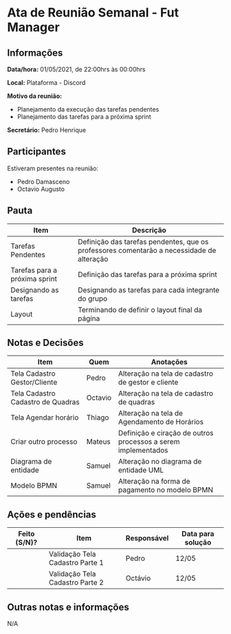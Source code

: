 # Ata de Reunião Semanal - Fut Manager

## Informações

**Data/hora:** 01/05/2021, de 22:00hrs às 00:00hrs

**Local:** Plataforma - Discord

**Motivo da reunião:**

* Planejamento da execução das tarefas pendentes
* Planejamento das tarefas para a próxima sprint

**Secretário:** Pedro Henrique

## Participantes

Estiveram presentes na reunião:

- Pedro Damasceno
- Octavio Augusto

## Pauta

| Item                          | Descrição                                                                                 |
| ----------------------------- | ----------------------------------------------------------------------------------------- |
| Tarefas Pendentes             | Definição das tarefas pendentes, que os professores comentarão a necessidade de alteração |
| Tarefas para a próxima sprint | Definição das tarefas para a próxima sprint                                               |
| Designando as tarefas         | Designando as tarefas para cada integrante do grupo                                       |
| Layout                        | Terminando de definir o layout final da página                                            |


## Notas e Decisões

| Item                              | Quem    | Anotações                                                     |
| --------------------------------- | ------- | ------------------------------------------------------------- |
| Tela Cadastro Gestor/Cliente      | Pedro   | Alteração na tela de cadastro de gestor e cliente             |
| Tela Cadastro Cadastro de Quadras | Octavio | Alteração na tela de cadastro de quadras                      |
| Tela Agendar horário              | Thiago  | Alteração na tela de Agendamento de Horários                  |
| Criar outro processo              | Mateus  | Definição e ciração de outros processos a serem implementados |
| Diagrama de entidade              | Samuel  | Alteração no diagrama de entidade UML                         |
| Modelo BPMN                       | Samuel  | Alteração na forma de pagamento no modelo BPMN                |

## Ações e pendências

| Feito (S/N)? | Item                            | Responsável | Data para solução |
| ------------ | ------------------------------- | ----------- | ----------------- |
|              | Validação Tela Cadastro Parte 1 | Pedro       | 12/05             |
|              | Validação Tela Cadastro Parte 2 | Octávio     | 12/05             |

## Outras notas e informações

N/A


